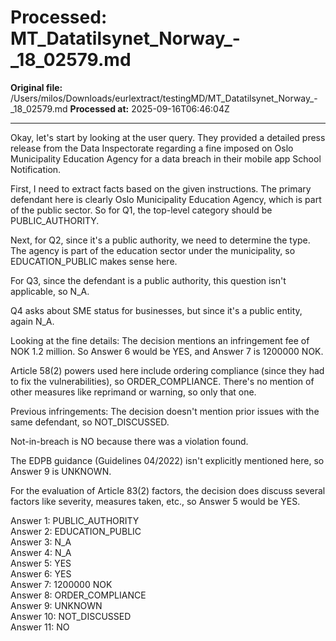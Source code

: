 # Processed: MT_Datatilsynet_Norway_-_18_02579.md

**Original file:** /Users/milos/Downloads/eurlextract/testingMD/MT_Datatilsynet_Norway_-_18_02579.md
**Processed at:** 2025-09-16T06:46:04Z

---

<think>
Okay, let's start by looking at the user query. They provided a detailed press release from the Data Inspectorate regarding a fine imposed on Oslo Municipality Education Agency for a data breach in their mobile app School Notification.

First, I need to extract facts based on the given instructions. The primary defendant here is clearly Oslo Municipality Education Agency, which is part of the public sector. So for Q1, the top-level category should be PUBLIC_AUTHORITY.

Next, for Q2, since it's a public authority, we need to determine the type. The agency is part of the education sector under the municipality, so EDUCATION_PUBLIC makes sense here.

For Q3, since the defendant is a public authority, this question isn't applicable, so N_A.

Q4 asks about SME status for businesses, but since it's a public entity, again N_A.

Looking at the fine details: The decision mentions an infringement fee of NOK 1.2 million. So Answer 6 would be YES, and Answer 7 is 1200000 NOK.

Article 58(2) powers used here include ordering compliance (since they had to fix the vulnerabilities), so ORDER_COMPLIANCE. There's no mention of other measures like reprimand or warning, so only that one.

Previous infringements: The decision doesn't mention prior issues with the same defendant, so NOT_DISCUSSED.

Not-in-breach is NO because there was a violation found.

The EDPB guidance (Guidelines 04/2022) isn't explicitly mentioned here, so Answer 9 is UNKNOWN.

For the evaluation of Article 83(2) factors, the decision does discuss several factors like severity, measures taken, etc., so Answer 5 would be YES.
</think>

Answer 1: PUBLIC_AUTHORITY  
Answer 2: EDUCATION_PUBLIC  
Answer 3: N_A  
Answer 4: N_A  
Answer 5: YES  
Answer 6: YES  
Answer 7: 1200000 NOK  
Answer 8: ORDER_COMPLIANCE  
Answer 9: UNKNOWN  
Answer 10: NOT_DISCUSSED  
Answer 11: NO